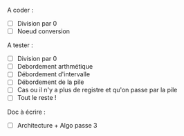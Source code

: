 A coder :
- [ ] Division par 0
- [ ] Noeud conversion

A tester :
- [ ] Division par 0
- [ ] Debordement arthmétique
- [ ] Débordement d'intervalle
- [ ] Débordement de la pile
- [ ] Cas ou il n'y a plus de registre et qu'on passe par la pile 
- [ ] Tout le reste !

Doc à écrire :
- [ ] Architecture + Algo passe 3
